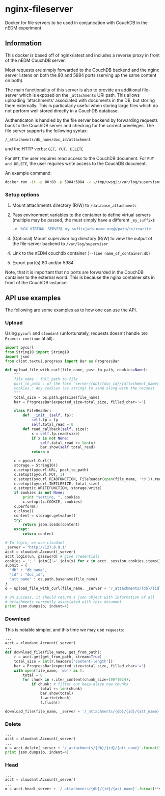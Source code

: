 nginx-fileserver
================

Docker for file servers to be used in conjuncation with CouchDB in the nEDM experiment.

## Information

This docker is based off of nginx/latest and includes a reverse proxy in front
of the nEDM CouchDB server.

Most requests are simply forwarded to the CouchDB backend and the nginx server
listens on both the 80 and 5984 ports (serving up the same content on both).

The main functionality of this server is also to provide an additional
file-server which is exposed on the `_attachments` URI path.  This allows
uploading 'attachments' associated with documents in the DB, but storing them
externally.  This is particularly useful when storing large files which do not
perform well stored directly in a CouchDB database.

Authenticaton is handled by the file server backend by forwarding requests back
to the CouchDB server and checking for the correct priveleges.  The file server
supports the following syntax:

`/_attachments/db_name/doc_id/attachment`

and the HTTP verbs: `GET, PUT, DELETE`

For `GET`, the user requires read access to the CouchDB document.
For `PUT and DELETE`, the user requires write access to the CouchDB document.

An example command:

```sh
docker run -it -p 80:80 -p 5984:5984 -v ~/tmp/uwsgi:/var/log/supervisor --link db:db webapp1
```

### Setup options

1. Mount attachments directory (R/W) to `/database_attachments`
1. Pass environment variables to the container to define virtual servers
(multiple may be passed, the must simply have a different `_my_suffix`):

    ```bash
    -e 'NGX_VIRTUAL_SERVER[_my_suffix]=db.name.org@/path/to/rewrite'
    ```

1. (Optional) Mount supervisor log directory (R/W) to view the output of the file-server backend to `/var/log/supervisor`
1. Link to the nEDM couchdb container (`--line name_of_container:db`)
1. Export port(s) 80 and/or 5984

Note, that it is important that no ports are forwarded in the CouchDB container
to the external world.  This is because the nginx container sits in front of
the CouchDB instance.


## API use examples

The following are some examples as to how one can use the API.

### Upload

Using `pycurl` and `cloudant` (unfortunately, requests doesn't handle `100
Expect: continue` at all).

```python
import pycurl
from StringIO import StringIO
import json
from clint.textui.progress import Bar as ProgressBar

def upload_file_with_curl(file_name, post_to_path, cookies=None):
    """
    file_name : full path to file
    post_to_path : of the form "server/{db}/{doc_id}/{attachment_name}
    cookies : Any cookies (as string) to send along with the request
    """
    total_size = os.path.getsize(file_name)
    bar = ProgressBar(expected_size=total_size, filled_char='=')

    class FileReader:
        def __init__(self, fp):
            self.fp = fp
            self.total_read = 0
        def read_callback(self, size):
            x = self.fp.read(size)
            if x is not None:
                self.total_read += len(x)
                bar.show(self.total_read)
            return x

    c = pycurl.Curl()
    storage = StringIO()
    c.setopt(pycurl.URL, post_to_path)
    c.setopt(pycurl.PUT, 1)
    c.setopt(pycurl.READFUNCTION, FileReader(open(file_name, 'rb')).read_callback)
    c.setopt(pycurl.INFILESIZE, total_size)
    c.setopt(c.WRITEFUNCTION, storage.write)
    if cookies is not None:
        print "setting, ", cookies
        c.setopt(c.COOKIE, cookies)
    c.perform()
    c.close()
    content = storage.getvalue()
    try:
        return json.loads(content)
    except:
        return content

# To login, we use cloudant
_server = "http://127.0.0.1"
acct = cloudant.Account(_server)
acct.login(un, password) # give credentials
cookies = '; '.join(['='.join(x) for x in acct._session.cookies.items()])
submit = {
  "db" : "db_name",
  "id" : "doc_id",
  "att_name" : os.path.basename(file_name)
}
o = upload_file_with_curl(file_name, _server + '/_attachments/{db}/{id}/{att_name}'.format(**submit), cookies)

# On success, it should return a json object with information of all
# attachments currently associated with this document
print json.dumps(o, indent=4)
```

### Download

This is notable simpler, and this time we may use `requests`:

```python
...
acct = cloudant.Account(_server)
...
def download_file(file_name, get_from_path):
    r = acct.get(get_from_path, stream=True)
    total_size = int(r.headers['content-length'])
    bar = ProgressBar(expected_size=total_size, filled_char='=')
    with open(file_name, 'wb') as f:
        total = 0
        for chunk in r.iter_content(chunk_size=100*1024):
            if chunk: # filter out keep-alive new chunks
                total += len(chunk)
                bar.show(total)
                f.write(chunk)
                f.flush()

download_file(file_name, _server + '/_attachments/{db}/{id}/{att_name}'.format(**submit))
```

### Delete

```python
...
acct = cloudant.Account(_server)
...
o = acct.delete(_server + '/_attachments/{db}/{id}/{att_name}'.format(**submit)).json()
print json.dumps(o, indent=4)
```

### Head

```python
...
acct = cloudant.Account(_server)
...
o = acct.head(_server + '/_attachments/{db}/{id}/{att_name}'.format(**submit))
```
